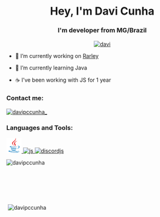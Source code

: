 <h1 align="center">Hey, I'm Davi Cunha</h1>
<h3 align="center">I'm developer from MG/Brazil</h3>

<p align="center"> <a href="https://twitter.com/davipccunha_" target="blank"><img align="center" src="https://img.shields.io/twitter/follow/davipccunha_?logo=twitter&style=for-the-badge" alt="davi" /></a> </p>

- 🔭 I’m currently working on [Rarley](https://github.com/RarleyInc)

- 🌱 I’m currently learning Java

- ☕ I've been working with JS for 1 year

<h3 align="left">Contact me:</h3>
<p align="left">
<a href="https://twitter.com/davipccunha_" target="blank"><img align="center" src = "https://logodownload.org/wp-content/uploads/2014/09/twitter-logo-7.png" alt="davipccunha_" height="30" width="30" /></a>

<h3 align="left">Languages and Tools:</h3>
<p align="left"> 
<a href="https://www.java.com" target="_blank"> <img src="https://raw.githubusercontent.com/devicons/devicon/master/icons/java/java-original.svg" alt="java" width="40" height="40"/> </a> 
<a href="https://developer.mozilla.org/pt-BR/docs/Web/JavaScript" target="_blank"> <img src="https://i0.wp.com/pt.mundobabushka.com/wp-content/uploads/sites/5/2016/03/js-logo.png?fit=500%2C500&ssl=1" alt="js" width="40" height="40"/> </a> 
<a href="https://discordapp.com/developers" target="_blank"> <img src="https://www.pngkey.com/png/full/233-2333311_discord-image-png-discord-js.png" alt="discordjs" width="40" height="40"/> </a> 
</p>


<p><img align="left" src="https://github-readme-stats.vercel.app/api/top-langs?username=davipccunha&show_icons=true&locale=en&layout=compact&theme=tokyonight" alt="davipccunha" /></p>
<br></br>
<br></br>
<br></br>
<p>&nbsp;<img align="center" src="https://github-readme-stats.vercel.app/api?username=davipccunha&show_icons=true&locale=en&theme=tokyonight" alt="davipccunha" /></p>
